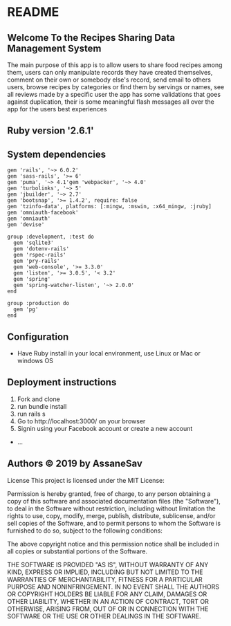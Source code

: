 # README
## Welcome To the Recipes Sharing Data Management System
The main purpose of this app is to allow users to share food recipes among them,
users can only manipulate records they have created themselves, comment on their own or somebody
else's record, send email to others users, browse recipes by categories or find them by servings or names, 
see all reviews made by a specific user
the app has some validations that goes against duplication, their is some meaningful flash messages all over 
the app for the users best experiences

## Ruby version '2.6.1'

## System dependencies
```
gem 'rails', '~> 6.0.2'
gem 'sass-rails', '>= 6'
gem 'puma', '~> 4.1'gem 'webpacker', '~> 4.0'
gem 'turbolinks', '~> 5'
gem 'jbuilder', '~> 2.7'
gem 'bootsnap', '>= 1.4.2', require: false
gem 'tzinfo-data', platforms: [:mingw, :mswin, :x64_mingw, :jruby]
gem 'omniauth-facebook'
gem 'omniauth' 
gem 'devise'
 ```
```
group :development, :test do
  gem 'sqlite3'
  gem 'dotenv-rails'
  gem 'rspec-rails'
  gem 'pry-rails'
  gem 'web-console', '>= 3.3.0'
  gem 'listen', '>= 3.0.5', '< 3.2'
  gem 'spring'
  gem 'spring-watcher-listen', '~> 2.0.0'
end
```

```
group :production do 
  gem 'pg'         
end
```


## Configuration
- Have Ruby install in your local environment, use Linux or Mac or windows OS

## Deployment instructions
1. Fork and clone 
2. run bundle install
3. run rails s
4. Go to http://localhost:3000/ on your browser
5. Signin using your Facebook account or create a new account

* ...
## Authors © 2019 by AssaneSav

License This project is licensed under the MIT License:

Permission is hereby granted, free of charge, to any person obtaining a copy of this software and associated documentation files (the "Software"), to deal in the Software without restriction, including without limitation the rights to use, copy, modify, merge, publish, distribute, sublicense, and/or sell copies of the Software, and to permit persons to whom the Software is furnished to do so, subject to the following conditions:

The above copyright notice and this permission notice shall be included in all copies or substantial portions of the Software.

THE SOFTWARE IS PROVIDED "AS IS", WITHOUT WARRANTY OF ANY KIND, EXPRESS OR IMPLIED, INCLUDING BUT NOT LIMITED TO THE WARRANTIES OF MERCHANTABILITY, FITNESS FOR A PARTICULAR PURPOSE AND NONINFRINGEMENT. IN NO EVENT SHALL THE AUTHORS OR COPYRIGHT HOLDERS BE LIABLE FOR ANY CLAIM, DAMAGES OR OTHER LIABILITY, WHETHER IN AN ACTION OF CONTRACT, TORT OR OTHERWISE, ARISING FROM, OUT OF OR IN CONNECTION WITH THE SOFTWARE OR THE USE OR OTHER DEALINGS IN THE SOFTWARE.
